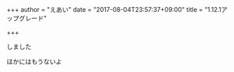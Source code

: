+++
author = "えあい"
date = "2017-08-04T23:57:37+09:00"
title = "1.12.1アップグレード"

+++

しました

<!--more-->

ほかにはもうないよ